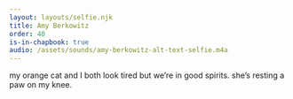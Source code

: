 ```yaml
---
layout: layouts/selfie.njk
title: Amy Berkowitz
order: 40
is-in-chapbook: true
audio: /assets/sounds/amy-berkowitz-alt-text-selfie.m4a
---
```


my orange cat and I both look tired but we’re in good spirits. she’s resting a paw on my knee.
